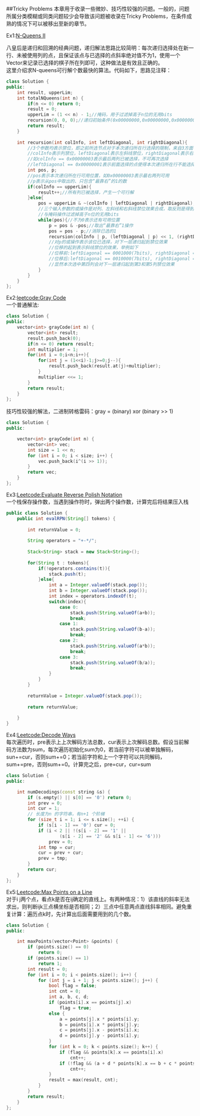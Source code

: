##Tricky Problems
本章用于收录一些微妙、技巧性较强的问题。一般的，问题所属分类模糊或同类问题较少会导致该问题被收录在Tricky Problems，在条件成熟的情况下可以被移出至新的章节。

Ex1:[N-Queens II](http://oj.leetcode.com/problems/n-queens-ii/)

八皇后是递归和回溯的经典问题，递归解法思路比较简明：每次递归选择处在新一行、未被使用列的点，且保证该点与已选择的点斜率绝对值不为1，使用一个Vector来记录已选择的棋子所在列即可，这种做法是有效且正确的。  
这里介绍求N-queens可行解个数最快的算法。代码如下，思路见注释：
```cpp
class Solution {
public:
    int result, upperLim;
    int totalNQueens(int n) {
        if(n <= 0) return 0;
        result = 0;
        upperLim = (1 << n) - 1;//掩码，用于过滤掉高于n位的无用bits
        recursion(0, 0, 0);//递归初始条件(0x00000000,0x00000000,0x00000000)
        return result;
    }
    
    int recursion(int colInfo, int leftDiagonal, int rightDiagonal){
        //3个参数均表示禁位，即之前所选节点对于本次递归所在行选择的限制，来自3方面
        //colInfo表示列禁位，leftDiagonal表示左斜线禁位，rightDiagonal表示右斜线禁位
        //如colInfo == 0x00000003表示最后两列已被选择，不可再次选择
        //leftDiagonal == 0x00000001表示前面选择的点使得本次递归所在行不能选择最后一列
        int pos, p;
        //pos表示本次递归所在行可用位置，如0x00000003表示最右两列可用
        //p表示从pos中取出的、只包含“最靠右”的1的数
        if(colInfo == upperLim){
            result++;//所有列已被选择，产生一个可行解
        }else{
            pos = upperLim & ~(colInfo | leftDiagonal | rightDiagonal);
            //三个输入参数的或操作是对列、左斜线和右斜线禁位效果合成，取反则是得到可用位
            //与掩码操作过滤掉高于n位的无用bits
            while(pos){//不为0表示还有可用位置
                p = pos & -pos;//取出“最靠右”1操作
                pos = pos - p;//消除已选的1
                recursion(colInfo | p, (leftDiagonal | p) << 1, (rightDiagonal | p) >> 1);
                //对p的或操作表示该位已选择，对下一层递归起到禁位效果
                //位移的起到表示斜线禁位的效果，举例如下
                //位移前:leftDiagonal == 0001000(7bits), rightDiagonal == 0001000(7bits)
                //位移后:leftDiagonal == 0010000(7bits), rightDiagonal == 0000100(7bits)
                //显然本次选中第四列会对下一层递归起到第3和第5列禁位效果
            }
        }
    }
};
```
Ex2:[leetcode:Gray Code](http://oj.leetcode.com/problems/gray-code/)  
一个普通解法:
```cpp
class Solution {
public:
    vector<int> grayCode(int n) {
        vector<int> result;
        result.push_back(0);
        if(n <= 0) return result;
        int multiplier = 1;
        for(int i = 0;i<n;i++){
            for(int j = (1<<i)-1;j>=0;j--){
                result.push_back(result.at(j)+multiplier);
            }
            multiplier <<= 1;
        }
        return result;
    }
};
```
技巧性较强的解法，二进制转格雷码：gray = (binary) xor (binary >> 1)  
```cpp
class Solution {
public:

    vector<int> grayCode(int n) {
        vector<int> vec;
        int size = 1 << n;
        for (int i = 0; i < size; i++) {
            vec.push_back(i^(i >> 1));
        }
        return vec;
    }
};
```

Ex3:[Leetcode:Evaluate Reverse Polish Notation](http://oj.leetcode.com/problems/evaluate-reverse-polish-notation/)  
一个栈保存操作数，当遇到操作符时，弹出两个操作数，计算完后将结果压入栈  
```java 
public class Solution {
    public int evalRPN(String[] tokens) {
 
        int returnValue = 0;
 
        String operators = "+-*/";
 
        Stack<String> stack = new Stack<String>();
 
        for(String t : tokens){
            if(!operators.contains(t)){
                stack.push(t);
            }else{
                int a = Integer.valueOf(stack.pop());
                int b = Integer.valueOf(stack.pop());
                int index = operators.indexOf(t);
                switch(index){
                    case 0:
                        stack.push(String.valueOf(a+b));
                        break;
                    case 1:
                        stack.push(String.valueOf(b-a));
                        break;
                    case 2:
                        stack.push(String.valueOf(a*b));
                        break;
                    case 3:
                        stack.push(String.valueOf(b/a));
                        break;
                }
            }
        }
 
        returnValue = Integer.valueOf(stack.pop());
 
        return returnValue;
 
    }
}
```
Ex4:[Leetcode:Decode Ways](http://oj.leetcode.com/problems/decode-ways/)  
每次遍历时，pre表示上上次解码方法总数，cur表示上次解码总数。假设当前解码方法数为sum，每次遍历初始化sum为0，若当前字符可以被单独解码，sun+=cur，否则sum+=0；若当前字符和上一个字符可以共同解码，sum+=pre，否则sum+=0。计算完之后，pre=cur，cur=sum  
```cpp
class Solution {
public:

    int numDecodings(const string &s) {
        if (s.empty() || s[0] == '0') return 0;
        int prev = 0;
        int cur = 1;
        // 长度为n 的字符串，有n+1 个阶梯
        for (size_t i = 1; i <= s.size(); ++i) {
            if (s[i - 1] == '0') cur = 0;
            if (i < 2 || !(s[i - 2] == '1' ||
                    (s[i - 2] == '2' && s[i - 1] <= '6')))
                prev = 0;
            int tmp = cur;
            cur = prev + cur;
            prev = tmp;
        }
        return cur;
    }
};
```

Ex5:[Leetcode:Max Points on a Line](http://oj.leetcode.com/problems/max-points-on-a-line/)  
对于i j两个点，看点k是否在ij确定的直线上。有两种情况：1）该直线的斜率无法求出，则判断ijk三点横坐标是否相同；2）三点中任意两点直线斜率相同。避免重复计算：遍历点k时，先计算出后面需要用到的几个数。
```cpp
class Solution {
public:

    int maxPoints(vector<Point> &points) {
        if (points.size() == 0)
            return 0;
        if (points.size() == 1)
            return 1;
        int result = 0;
        for (int i = 0; i < points.size(); i++) {
            for (int j = i + 1; j < points.size(); j++) {
                bool flag = false;
                int cnt = 0;
                int a, b, c, d;
                if (points[i].x == points[j].x)
                    flag = true;
                else {
                    a = points[j].x * points[i].y;
                    b = points[i].x * points[j].y;
                    c = points[j].x - points[i].x;
                    d = points[j].y - points[i].y;
                }
                for (int k = 0; k < points.size(); k++) {
                    if (flag && points[k].x == points[i].x)
                        cnt++;
                    if (!flag && (a + d * points[k].x == b + c * points[k].y))
                        cnt++;
                }
                result = max(result, cnt);
            }
        }
        return result;
    }
};
```
